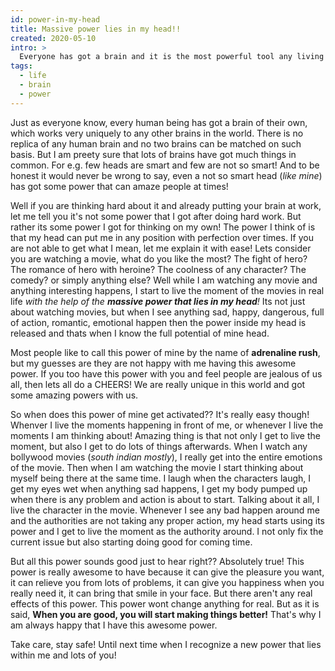 ```yaml
---
id: power-in-my-head
title: Massive power lies in my head!!
created: 2020-05-10
intro: >
  Everyone has got a brain and it is the most powerful tool any living creature has got. But every individual has got a different mind with different thinking capabilities and different processing powers. Talking about me, I got a really massive power that lies deep within my head which occasionally shows up. The power really makes me think for a while... Maybe you got this amazing power too ??
tags:
  - life
  - brain
  - power
---
```


Just as everyone know, every human being has got a brain of their own, which works very uniquely to any other brains in the world. There is no replica of any human brain and no two brains can be matched on such basis. But I am preety sure that lots of brains have got much things in common. For e.g. few heads are smart and few are not so smart! And to be honest it would never be wrong to say, even a not so smart head (*like mine*) has got some power that can amaze people at times!

Well if you are thinking hard about it and already putting your brain at work, let me tell you it's not some power that I got after doing hard work. But rather its some power I got for thinking on my own! The power I think of is that my head can put me in any position with perfection over times. If you are not able to get what I mean, let me explain it with ease! Lets consider you are watching a movie, what do you like the most? The fight of hero? The romance of hero with heroine? The coolness of any character? The comedy? or simply anything else? Well while I am watching any movie and anything interesting happens, I start to live the moment of the movies in real life _with the help of the **massive power that lies in my head**!_ Its not just about watching movies, but when I see anything sad, happy, dangerous, full of action, romantic, emotional happen then the power inside my head is released and thats when I know the full potential of mine head.

Most people like to call this power of mine by the name of **adrenaline rush**, but my guesses are they are not happy with me having this awesome power. If you too have this power with you and feel people are jealous of us all, then lets all do a CHEERS! We are really unique in this world and got some amazing powers with us.

So when does this power of mine get activated?? It's really easy though! Whenver I live the moments happening in front of me, or whenever I live the moments I am thinking about! Amazing thing is that not only I get to live the moment, but also I get to do lots of things afterwards. When I watch any bollywood movies (_south indian mostly_), I really get into the entire emotions of the movie. Then when I am watching the movie I start thinking about myself being there at the same time. I laugh when the characters laugh, I get my eyes wet when anything sad happens, I get my body pumped up when there is any problem and action is about to start. Talking about it all, I live the character in the movie. Whenever I see any bad happen around me and the authorities are not taking any proper action, my head starts using its power and I get to live the moment as the authority around. I not only fix the current issue but also starting doing good for coming time.

But all this power sounds good just to hear right?? Absolutely true! This power is really awesome to have because it can give the pleasure you want, it can relieve you from lots of problems, it can give you happiness when you really need it, it can bring that smile in your face. But there aren't any real effects of this power. This power wont change anything for real. But as it is said, **When you are good, you will start making things better!** That's why I am always happy that I have this awesome power.

Take care, stay safe! Until next time when I recognize a new power that lies within me and lots of you!
